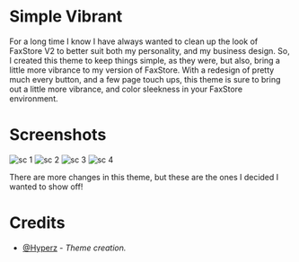 # Simple Vibrant
For a long time I know I have always wanted to clean up the look of FaxStore V2 to better suit both my personality, and my business design. So, I created this theme to keep things simple, as they were, but also, bring a little more vibrance to my version of FaxStore. With a redesign of pretty much every button, and a few page touch ups, this theme is sure to bring out a little more vibrance, and color sleekness in your FaxStore environment.

# Screenshots
![sc 1](https://cdn.hyperz.net/u/main/kHdFChc.png)
![sc 2](https://cdn.hyperz.net/u/main/yJqLhQ7.png)
![sc 3](https://cdn.hyperz.net/u/main/WVDJ68n.png)
![sc 4](https://cdn.hyperz.net/u/main/uRU0ght.png)

There are more changes in this theme, but these are the ones I decided I wanted to show off!

# Credits
- [@Hyperz](https://github.com/itz-hyperz) - *Theme creation.*